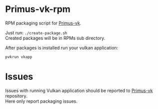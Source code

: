 # Primus-vk-rpm
RPM packaging script for [Primus-vk](https://github.com/felixdoerre/primus_vk).  
  
Just run: `./create-package.sh`  
Created packages will be in RPMs sub directory.
  
After packages is installed run your vulkan application:
```shell
pvkrun vkapp
```

# Issues
Issues with running Vulkan application should be reported to [Primus-vk](https://github.com/felixdoerre/primus_vk) repository.  
Here only report packaging issues.
